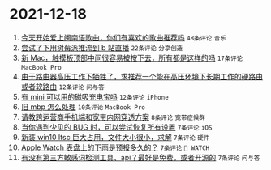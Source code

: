 # 2021-12-18

1. [今天开始爱上闽南语歌曲，你们有喜欢的歌曲推荐吗](https://www.v2ex.com/t/822962) `48条评论` `音乐`
1. [尝试了下用树莓派推流到 b 站直播](https://www.v2ex.com/t/822941) `22条评论` `分享创造`
1. [新 Mac，触摸板顶部中间很容易被按下去，所有都是这样的吗](https://www.v2ex.com/t/822948) `17条评论` `MacBook Pro`
1. [由于路由器高压工作下牺牲了，求推荐一个能在高压环境下长期工作的硬路由或者软路由](https://www.v2ex.com/t/822985) `12条评论` `问与答`
1. [有 mini 可以用的磁吸充电宝吗](https://www.v2ex.com/t/822944) `12条评论` `iPhone`
1. [旧 mbp 怎么处理](https://www.v2ex.com/t/822969) `10条评论` `MacBook Pro`
1. [请教跨运营商手机端和宽带内网穿透方案](https://www.v2ex.com/t/822950) `8条评论` `宽带症候群`
1. [当你遇到少见的 BUG 时，可以尝试恢复所有设置](https://www.v2ex.com/t/822974) `7条评论` `iOS`
1. [新装 win10 ltsc 巨大占用，文件大小很小，求解](https://www.v2ex.com/t/822964) `7条评论` `硬件`
1. [Apple Watch 表盘上的下雨是预报多久的？](https://www.v2ex.com/t/822953) `7条评论` ` WATCH`
1. [有没有第三方敏感词检测工具、api？最好是免费，或者开源的](https://www.v2ex.com/t/822945) `7条评论` `问与答`
